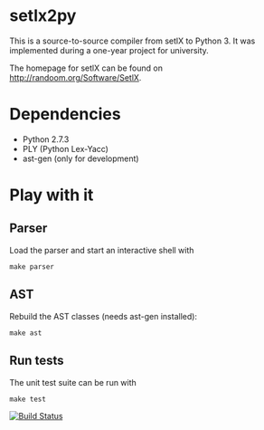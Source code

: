 setlx2py
========

This is a source-to-source compiler from setlX to Python 3. It was implemented during a one-year project for university.

The homepage for setlX can be found on <http://randoom.org/Software/SetlX>.

Dependencies
============

* Python 2.7.3
* PLY (Python Lex-Yacc)
* ast-gen (only for development)

Play with it
============

## Parser

Load the parser and start an interactive shell with

    make parser

## AST

Rebuild the AST classes (needs ast-gen installed):

    make ast

## Run tests

The unit test suite can be run with

    make test

[![Build Status](https://travis-ci.org/Rentier/setlx2py.png?branch=master)](https://travis-ci.org/Rentier/setlx2py)